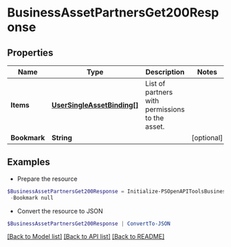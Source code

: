 # BusinessAssetPartnersGet200Response
## Properties

Name | Type | Description | Notes
------------ | ------------- | ------------- | -------------
**Items** | [**UserSingleAssetBinding[]**](UserSingleAssetBinding.md) | List of partners with permissions to the asset. | 
**Bookmark** | **String** |  | [optional] 

## Examples

- Prepare the resource
```powershell
$BusinessAssetPartnersGet200Response = Initialize-PSOpenAPIToolsBusinessAssetPartnersGet200Response  -Items null `
 -Bookmark null
```

- Convert the resource to JSON
```powershell
$BusinessAssetPartnersGet200Response | ConvertTo-JSON
```

[[Back to Model list]](../README.md#documentation-for-models) [[Back to API list]](../README.md#documentation-for-api-endpoints) [[Back to README]](../README.md)

